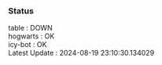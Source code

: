 ### Status


table : DOWN  
hogwarts : OK  
icy-bot : OK  
Latest Update : 2024-08-19 23:10:30.134029
